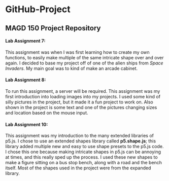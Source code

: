 # GitHub-Project
## MAGD 150 Project Repository

#### Lab Assignment 7:
This assignment was when I was first learning how to create my own functions, to easily make multiple of the same intricate shape over and over again. I decided to base my project off of one of the alien ships from _Space Invaders_. My main goal was to kind of make an arcade cabinet.


#### Lab Assignment 8:
To run this assignment, a server will be required. This assignment was my first introduction into loading images into my projects. I used some kind of silly pictures in the project, but it made it a fun project to work on. Also shown in the project is some text and one of the pictures changing sizes and location based on the mouse input.


#### Lab Assignment 10:
This assignment was my introduction to the many extended libraries of p5.js. I chose to use an extended shapes library called **p5.shape.js**; this library added multiple new and easy to use shape presets to the p5.js code. I chose this one because making intricate shapes in p5.js can be annoying at times, and this really sped up the process. I used these new shapes to make a figure sitting on a bus stop bench, along with a road and the bench itself. Most of the shapes used in the project were from the expanded library.
